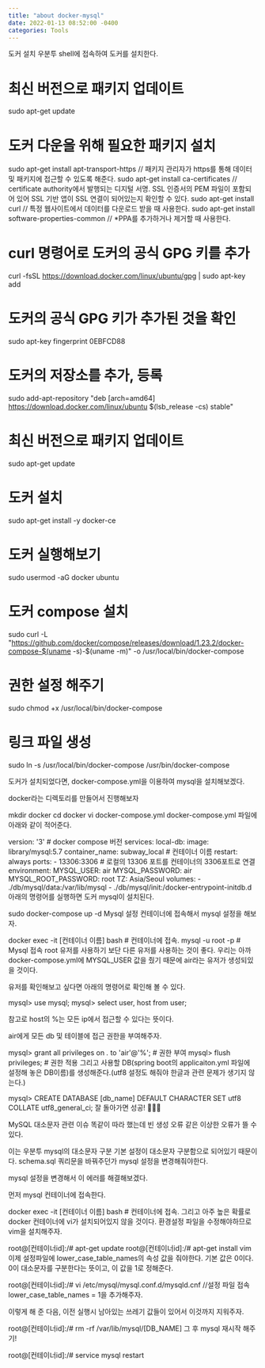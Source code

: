 ```yaml
---
title: "about docker-mysql"
date: 2022-01-13 08:52:00 -0400
categories: Tools
---
```


도커 설치
우분투 shell에 접속하여 도커를 설치한다.

# 최신 버전으로 패키지 업데이트
sudo apt-get update

# 도커 다운을 위해 필요한 패키지 설치
sudo apt-get install apt-transport-https // 패키지 관리자가 https를 통해 데이터 및 패키지에 접근할 수 있도록 해준다.
sudo apt-get install ca-certificates // certificate authority에서 발행되는 디지털 서명. SSL 인증서의 PEM 파일이 포함되어 있어 SSL 기반 앱이 SSL 연결이 되어있는지 확인할 수 있다.
sudo apt-get install curl // 특정 웹사이트에서 데이터를 다운로드 받을 때 사용한다.
sudo apt-get install software-properties-common // *PPA를 추가하거나 제거할 때 사용한다.

# curl 명령어로 도커의 공식 GPG 키를 추가
curl -fsSL https://download.docker.com/linux/ubuntu/gpg | sudo apt-key add

# 도커의 공식 GPG 키가 추가된 것을 확인
sudo apt-key fingerprint 0EBFCD88

# 도커의 저장소를 추가, 등록
sudo add-apt-repository "deb [arch=amd64] https://download.docker.com/linux/ubuntu $(lsb_release -cs) stable"

# 최신 버전으로 패키지 업데이트
sudo apt-get update

# 도커 설치
sudo apt-get install -y docker-ce

# 도커 실행해보기
sudo usermod -aG docker ubuntu

# 도커 compose 설치
sudo curl -L "https://github.com/docker/compose/releases/download/1.23.2/docker-compose-$(uname -s)-$(uname -m)" -o /usr/local/bin/docker-compose

# 권한 설정 해주기
sudo chmod +x /usr/local/bin/docker-compose

# 링크 파일 생성
sudo ln -s /usr/local/bin/docker-compose /usr/bin/docker-compose



도커가 설치되었다면, docker-compose.yml을 이용하여 mysql을 설치해보겠다.

docker라는 디렉토리를 만들어서 진행해보자

mkdir docker
cd docker
vi docker-compose.yml
docker-compose.yml 파일에 아래와 같이 적어준다.

version: '3' # docker compose 버전 
services:
  local-db:
    image: library/mysql:5.7
    container_name: subway_local # 컨테이너 이름
    restart: always
    ports:
      - 13306:3306 # 로컬의 13306 포트를 컨테이너의 3306포트로 연결
    environment:
      MYSQL_USER: air
      MYSQL_PASSWORD: air
      MYSQL_ROOT_PASSWORD: root
      TZ: Asia/Seoul
    volumes:
      - ./db/mysql/data:/var/lib/mysql
      - ./db/mysql/init:/docker-entrypoint-initdb.d
아래의 명령어를 실행하면 도커 mysql이 설치된다.

sudo docker-compose up -d
Mysql 설정
컨테이너에 접속해서 mysql 설정을 해보자.

docker exec -it [컨테이너 이름] bash # 컨테이너에 접속.
mysql -u root -p # Mysql 접속 
root 유저를 사용하기 보단 다른 유저를 사용하는 것이 좋다. 우리는 아까 docker-compose.yml에 MYSQL_USER 값을 줬기 때문에 air라는 유저가 생성되있을 것이다.

유저를 확인해보고 싶다면 아래의 명령어로 확인해 볼 수 있다.

mysql> use mysql;
mysql> select user, host from user;


참고로 host의 %는 모든 ip에서 접근할 수 있다는 뜻이다.

air에게 모든 db 및 테이블에 접근 권한을 부여해주자.

mysql> grant all privileges on *.* to 'air'@'%'; # 권한 부여
mysql> flush privileges; # 권한 적용
그리고 사용할 DB(spring boot의 applicaiton.yml 파일에 설정해 놓은 DB이름)를 생성해준다.(utf8 설정도 해줘야 한글과 관련 문제가 생기지 않는다.)

mysql> CREATE DATABASE [db_name] DEFAULT CHARACTER SET utf8 COLLATE utf8_general_ci;
잘 돌아가면 성공! 👏👏👏

MySQL 대소문자 관련 이슈
똑같이 따라 했는데 빈 생성 오류 같은 이상한 오류가 뜰 수 있다.


이는 우분투 mysql의 대소문자 구분 기본 설정이 대소문자 구분함으로 되어있기 때문이다. schema.sql 쿼리문을 바꿔주던가 mysql 설정을 변경해줘야한다.

mysql 설정을 변경해서 이 에러를 해결해보겠다.

먼저 mysql 컨테이너에 접속한다.

docker exec -it [컨테이너 이름] bash # 컨테이너에 접속.
그리고 아주 높은 확률로 docker 컨테이너에 vi가 설치되어있지 않을 것이다. 환경설정 파일을 수정해야하므로 vim을 설치해주자.

root@[컨테이너id]:/# apt-get update
root@[컨테이너id]:/# apt-get install vim
이제 설정파일에 lower_case_table_names의 속성 값을 줘야한다. 기본 값은 0이다. 0이 대소문자를 구분한다는 뜻이고, 이 값을 1로 정해준다.

root@[컨테이너id]:/# vi /etc/mysql/mysql.conf.d/mysqld.cnf //설정 파일 접속
lower_case_table_names = 1을 추가해주자.


이렇게 해 준 다음, 이전 실행시 남아있는 쓰레기 값들이 있어서 이것까지 지워주자.

root@[컨테이너id]:/# rm -rf /var/lib/mysql/[DB_NAME]
그 후 mysql 재시작 해주기!

root@[컨테이너id]:/# service mysql restart
